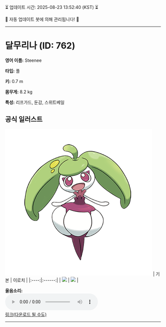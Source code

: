 
⏳ 업데이트 시간: 2025-08-23 13:52:40 (KST) ⏳

🤖 자동 업데이트 봇에 의해 관리됩니다! 🤖

---

# 달무리나 (ID: 762)
**영어 이름:** Steenee

**타입:** 풀

**키:** 0.7 m

**몸무게:** 8.2 kg

**특성:** 리프가드, 둔감, 스위트베일

## 공식 일러스트
![](https://raw.githubusercontent.com/PokeAPI/sprites/master/sprites/pokemon/other/official-artwork/762.png)
| 기본 | 이로치 |
|:----:|:------:|
| <img src="http://play.pokemonshowdown.com/sprites/ani/steenee.gif" width="200"> | <img src="http://play.pokemonshowdown.com/sprites/ani-shiny/steenee.gif" width="200"> |

**울음소리:**<br><audio controls src="https://raw.githubusercontent.com/PokeAPI/cries/main/cries/pokemon/latest/762.ogg"></audio><br> [링크(다운로드 될 수도)](https://raw.githubusercontent.com/PokeAPI/cries/main/cries/pokemon/latest/762.ogg)


---

